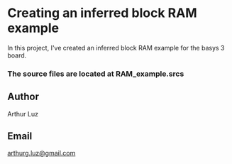 # Creating an inferred block RAM example

  In this project, I've created an inferred block RAM example for the basys 3 board.

### The source files are located at RAM_example.srcs

## Author

Arthur Luz

## Email

arthurg.luz@gmail.com
